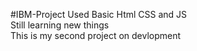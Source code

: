 ﻿#IBM-Project
Used Basic Html CSS and JS
<br>
Still learning new things
<br>
This is my second project on devlopment
